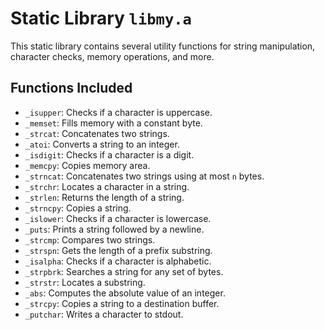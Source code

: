 # Static Library `libmy.a`

This static library contains several utility functions for string manipulation, character checks, memory operations, and more.

## Functions Included
- `_isupper`: Checks if a character is uppercase.
- `_memset`: Fills memory with a constant byte.
- `_strcat`: Concatenates two strings.
- `_atoi`: Converts a string to an integer.
- `_isdigit`: Checks if a character is a digit.
- `_memcpy`: Copies memory area.
- `_strncat`: Concatenates two strings using at most `n` bytes.
- `_strchr`: Locates a character in a string.
- `_strlen`: Returns the length of a string.
- `_strncpy`: Copies a string.
- `_islower`: Checks if a character is lowercase.
- `_puts`: Prints a string followed by a newline.
- `_strcmp`: Compares two strings.
- `_strspn`: Gets the length of a prefix substring.
- `_isalpha`: Checks if a character is alphabetic.
- `_strpbrk`: Searches a string for any set of bytes.
- `_strstr`: Locates a substring.
- `_abs`: Computes the absolute value of an integer.
- `_strcpy`: Copies a string to a destination buffer.
- `_putchar`: Writes a character to stdout.

